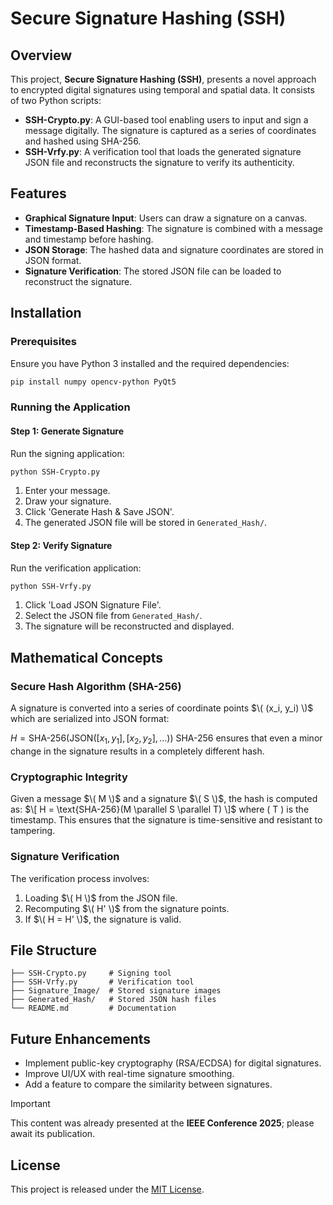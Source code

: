 # Secure Signature Hashing (SSH)

## Overview
This project, **Secure Signature Hashing (SSH)**, presents a novel approach to encrypted digital signatures using temporal and spatial data. It consists of two Python scripts:
- **SSH-Crypto.py**: A GUI-based tool enabling users to input and sign a message digitally. The signature is captured as a series of coordinates and hashed using SHA-256.
- **SSH-Vrfy.py**: A verification tool that loads the generated signature JSON file and reconstructs the signature to verify its authenticity.

## Features
- **Graphical Signature Input**: Users can draw a signature on a canvas.
- **Timestamp-Based Hashing**: The signature is combined with a message and timestamp before hashing.
- **JSON Storage**: The hashed data and signature coordinates are stored in JSON format.
- **Signature Verification**: The stored JSON file can be loaded to reconstruct the signature.

## Installation
### Prerequisites
Ensure you have Python 3 installed and the required dependencies:
```bash
pip install numpy opencv-python PyQt5
```

### Running the Application
#### Step 1: Generate Signature
Run the signing application:
```bash
python SSH-Crypto.py
```
1. Enter your message.
2. Draw your signature.
3. Click 'Generate Hash & Save JSON'.
4. The generated JSON file will be stored in `Generated_Hash/`.

#### Step 2: Verify Signature
Run the verification application:
```bash
python SSH-Vrfy.py
```
1. Click 'Load JSON Signature File'.
2. Select the JSON file from `Generated_Hash/`.
3. The signature will be reconstructed and displayed.

## Mathematical Concepts
### Secure Hash Algorithm (SHA-256)
A signature is converted into a series of coordinate points $\( (x_i, y_i) \)$ which are serialized into JSON format:

$H = \text{SHA-256}(\text{JSON}([x_1, y_1], [x_2, y_2], \dots))$
SHA-256 ensures that even a minor change in the signature results in a completely different hash.

### Cryptographic Integrity
Given a message $\( M \)$ and a signature $\( S \)$, the hash is computed as:
$\[
H = \text{SHA-256}(M \parallel S \parallel T)
\]$
where \( T \) is the timestamp. This ensures that the signature is time-sensitive and resistant to tampering.

### Signature Verification
The verification process involves:
1. Loading $\( H \)$ from the JSON file.
2. Recomputing $\( H' \)$ from the signature points.
3. If $\( H = H' \)$, the signature is valid.

## File Structure
```
├── SSH-Crypto.py     # Signing tool
├── SSH-Vrfy.py       # Verification tool
├── Signature_Image/  # Stored signature images
├── Generated_Hash/   # Stored JSON hash files
└── README.md         # Documentation
```

## Future Enhancements
- Implement public-key cryptography (RSA/ECDSA) for digital signatures.
- Improve UI/UX with real-time signature smoothing.
- Add a feature to compare the similarity between signatures.

> [!IMPORTANT]
> This content was already presented at the **IEEE Conference 2025**; please await its publication.

## License
This project is released under the [MIT License](LICENSE).


